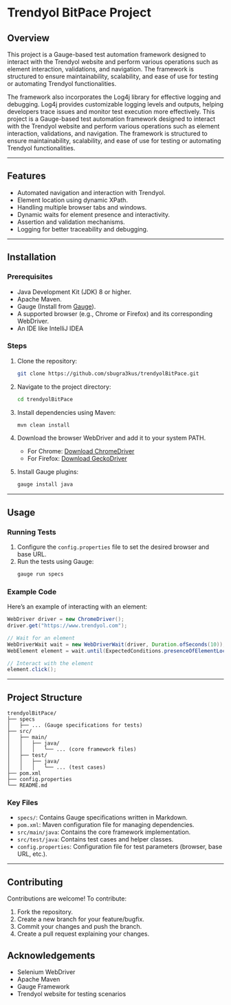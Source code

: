 # Trendyol BitPace Project

## Overview
This project is a Gauge-based test automation framework designed to interact with the Trendyol website and perform various operations such as element interaction, validations, and navigation. The framework is structured to ensure maintainability, scalability, and ease of use for testing or automating Trendyol functionalities.

The framework also incorporates the Log4j library for effective logging and debugging. Log4j provides customizable logging levels and outputs, helping developers trace issues and monitor test execution more effectively.
This project is a Gauge-based test automation framework designed to interact with the Trendyol website and perform various operations such as element interaction, validations, and navigation. The framework is structured to ensure maintainability, scalability, and ease of use for testing or automating Trendyol functionalities.

---

## Features
- Automated navigation and interaction with Trendyol.
- Element location using dynamic XPath.
- Handling multiple browser tabs and windows.
- Dynamic waits for element presence and interactivity.
- Assertion and validation mechanisms.
- Logging for better traceability and debugging.

---

## Installation

### Prerequisites
- Java Development Kit (JDK) 8 or higher.
- Apache Maven.
- Gauge (Install from [Gauge](https://gauge.org)).
- A supported browser (e.g., Chrome or Firefox) and its corresponding WebDriver.
- An IDE like IntelliJ IDEA 

### Steps
1. Clone the repository:
   ```bash
   git clone https://github.com/sbugra3kus/trendyolBitPace.git
   ```

2. Navigate to the project directory:
   ```bash
   cd trendyolBitPace
   ```

3. Install dependencies using Maven:
   ```bash
   mvn clean install
   ```

4. Download the browser WebDriver and add it to your system PATH.
   - For Chrome: [Download ChromeDriver](https://chromedriver.chromium.org/downloads)
   - For Firefox: [Download GeckoDriver](https://github.com/mozilla/geckodriver/releases)

5. Install Gauge plugins:
   ```bash
   gauge install java
   ```

---

## Usage

### Running Tests
1. Configure the `config.properties` file to set the desired browser and base URL.
2. Run the tests using Gauge:
   ```bash
   gauge run specs
   ```

### Example Code
Here’s an example of interacting with an element:

```java
WebDriver driver = new ChromeDriver();
driver.get("https://www.trendyol.com");

// Wait for an element
WebDriverWait wait = new WebDriverWait(driver, Duration.ofSeconds(10));
WebElement element = wait.until(ExpectedConditions.presenceOfElementLocated(By.xpath("//*[@id='example']")));

// Interact with the element
element.click();
```

---

## Project Structure

```
trendyolBitPace/
├── specs
│   ├── ... (Gauge specifications for tests)
├── src/
│   ├── main/
│   │   ├── java/
│   │   │   └── ... (core framework files)
│   ├── test/
│   │   ├── java/
│   │   │   └── ... (test cases)
├── pom.xml
├── config.properties
└── README.md
```

### Key Files
- `specs/`: Contains Gauge specifications written in Markdown.
- `pom.xml`: Maven configuration file for managing dependencies.
- `src/main/java`: Contains the core framework implementation.
- `src/test/java`: Contains test cases and helper classes.
- `config.properties`: Configuration file for test parameters (browser, base URL, etc.).

---

## Contributing
Contributions are welcome! To contribute:
1. Fork the repository.
2. Create a new branch for your feature/bugfix.
3. Commit your changes and push the branch.
4. Create a pull request explaining your changes.


## Acknowledgements
- Selenium WebDriver
- Apache Maven
- Gauge Framework
- Trendyol website for testing scenarios

